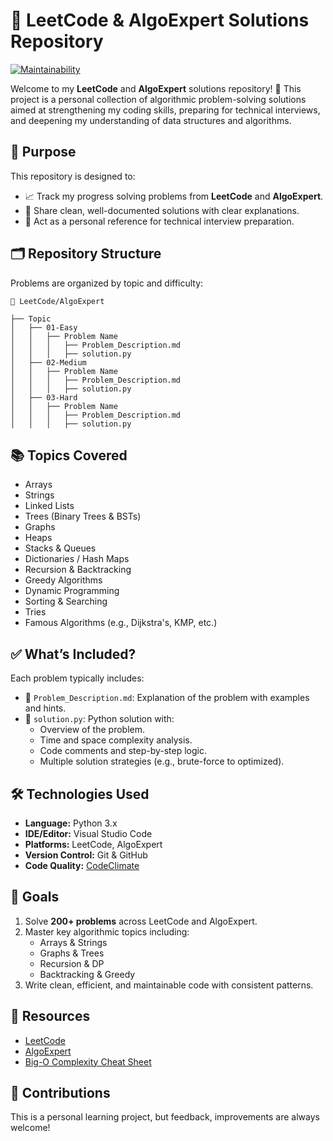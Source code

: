 # 🧠 LeetCode & AlgoExpert Solutions Repository

[![Maintainability](https://api.codeclimate.com/v1/badges/74d1c3aa9471f0d344c2/maintainability)](https://codeclimate.com/github/isa-nurbek/leet-code-challenges/maintainability)

Welcome to my **LeetCode** and **AlgoExpert** solutions repository! 🎯 This project is a personal collection of algorithmic problem-solving solutions aimed at strengthening my coding skills, preparing for technical interviews, and deepening my understanding of data structures and algorithms.

## 📌 Purpose

This repository is designed to:

- 📈 Track my progress solving problems from **LeetCode** and **AlgoExpert**.
- 💬 Share clean, well-documented solutions with clear explanations.
- 🧰 Act as a personal reference for technical interview preparation.

## 🗂️ Repository Structure

Problems are organized by topic and difficulty:

```plaintext
📂 LeetCode/AlgoExpert

├── Topic
│   ├── 01-Easy
│   │   ├── Problem Name
│   │   │   ├── Problem_Description.md
│   │   │   ├── solution.py
│   ├── 02-Medium
│   │   ├── Problem Name
│   │   │   ├── Problem_Description.md
│   │   │   ├── solution.py
│   ├── 03-Hard
│   │   ├── Problem Name
│   │   │   ├── Problem_Description.md
│   │   │   ├── solution.py
```

## 📚 Topics Covered

- Arrays  
- Strings  
- Linked Lists  
- Trees (Binary Trees & BSTs)  
- Graphs  
- Heaps  
- Stacks & Queues  
- Dictionaries / Hash Maps  
- Recursion & Backtracking  
- Greedy Algorithms  
- Dynamic Programming  
- Sorting & Searching  
- Tries  
- Famous Algorithms (e.g., Dijkstra's, KMP, etc.)

## ✅ What’s Included?

Each problem typically includes:

- 📄 `Problem_Description.md`: Explanation of the problem with examples and hints.
- 🧠 `solution.py`: Python solution with:
  - Overview of the problem.
  - Time and space complexity analysis.
  - Code comments and step-by-step logic.
  - Multiple solution strategies (e.g., brute-force to optimized).

## 🛠️ Technologies Used

- **Language:** Python 3.x  
- **IDE/Editor:** Visual Studio Code  
- **Platforms:** LeetCode, AlgoExpert  
- **Version Control:** Git & GitHub  
- **Code Quality:** [CodeClimate](https://codeclimate.com/github/isa-nurbek/leet-code-challenges/maintainability)

## 🚀 Goals

1. Solve **200+ problems** across LeetCode and AlgoExpert.
2. Master key algorithmic topics including:
   - Arrays & Strings
   - Graphs & Trees
   - Recursion & DP
   - Backtracking & Greedy
3. Write clean, efficient, and maintainable code with consistent patterns.

## 🔗 Resources

- [LeetCode](https://leetcode.com/)
- [AlgoExpert](https://www.algoexpert.io/)
- [Big-O Complexity Cheat Sheet](https://www.bigocheatsheet.com/)

## 🙌 Contributions

This is a personal learning project, but feedback, improvements are always welcome!
